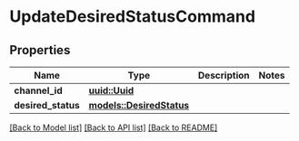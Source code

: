 # UpdateDesiredStatusCommand

## Properties

Name | Type | Description | Notes
------------ | ------------- | ------------- | -------------
**channel_id** | [**uuid::Uuid**](uuid::Uuid.md) |  | 
**desired_status** | [**models::DesiredStatus**](DesiredStatus.md) |  | 

[[Back to Model list]](../README.md#documentation-for-models) [[Back to API list]](../README.md#documentation-for-api-endpoints) [[Back to README]](../README.md)


